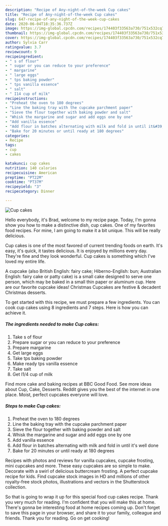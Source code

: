 ```yaml
---
description: "Recipe of Any-night-of-the-week Cup cakes"
title: "Recipe of Any-night-of-the-week Cup cakes"
slug: 647-recipe-of-any-night-of-the-week-cup-cakes
date: 2020-06-04T18:35:36.737Z
image: https://img-global.cpcdn.com/recipes/174403f33563a730/751x532cq70/cup-cakes-recipe-main-photo.jpg
thumbnail: https://img-global.cpcdn.com/recipes/174403f33563a730/751x532cq70/cup-cakes-recipe-main-photo.jpg
cover: https://img-global.cpcdn.com/recipes/174403f33563a730/751x532cq70/cup-cakes-recipe-main-photo.jpg
author: Sylvia Carr
ratingvalue: 3.7
reviewcount: 9
recipeingredient:
- " s of flour"
- " sugar or you can reduce to your preference"
- " margarine"
- " large eggs"
- " tps baking powder"
- " tps vanilla essence"
- " salt"
- " I14 cup of milk"
recipeinstructions:
- "Preheat the oven to 180 degrees"
- "Line the baking tray with the cupcake parchment paper"
- "Sieve the flour together with baking powder and salt"
- "Whisk the margarine and sugar and add eggs one by one"
- "Add vanilla essence"
- "Add flour in batches alternating with milk and fold in until it&#39;s well done"
- "Bake for 20 minutes or until ready at 180 degrees"
categories:
- Recipe
tags:
- cup
- cakes

katakunci: cup cakes 
nutrition: 140 calories
recipecuisine: American
preptime: "PT22M"
cooktime: "PT37M"
recipeyield: "3"
recipecategory: Dinner

---
```



![Cup cakes](https://img-global.cpcdn.com/recipes/174403f33563a730/751x532cq70/cup-cakes-recipe-main-photo.jpg)

Hello everybody, it's Brad, welcome to my recipe page. Today, I'm gonna show you how to make a distinctive dish, cup cakes. One of my favorites food recipes. For mine, I am going to make it a bit unique. This will be really delicious.

Cup cakes is one of the most favored of current trending foods on earth. It's easy, it's quick, it tastes delicious. It is enjoyed by millions every day. They're fine and they look wonderful. Cup cakes is something which I've loved my entire life.

A cupcake (also British English: fairy cake; Hiberno-English: bun; Australian English: fairy cake or patty cake) is a small cake designed to serve one person, which may be baked in a small thin paper or aluminum cup. Here are our favorite cupcake ideas! Christmas Cupcakes are festive &amp; decadent Christmas desserts.


To get started with this recipe, we must prepare a few ingredients. You can cook cup cakes using 8 ingredients and 7 steps. Here is how you can achieve it.

<!--inarticleads1-->

##### The ingredients needed to make Cup cakes:

1. Take  s of flour
1. Prepare  sugar or you can reduce to your preference
1. Prepare  margarine
1. Get  large eggs
1. Take  tps baking powder
1. Make ready  tps vanilla essence
1. Take  salt
1. Get  I1/4 cup of milk


Find more cake and baking recipes at BBC Good Food. See more ideas about Cup, Cake, Desserts. Reddit gives you the best of the internet in one place. Moist, perfect cupcakes everyone will love. 

<!--inarticleads2-->

##### Steps to make Cup cakes:

1. Preheat the oven to 180 degrees
1. Line the baking tray with the cupcake parchment paper
1. Sieve the flour together with baking powder and salt
1. Whisk the margarine and sugar and add eggs one by one
1. Add vanilla essence
1. Add flour in batches alternating with milk and fold in until it&#39;s well done
1. Bake for 20 minutes or until ready at 180 degrees


Recipes with photos and reviews for vanilla cupcakes, cupcake frosting, mini cupcakes and more. These easy cupcakes are so simple to make. Decorate with a swirl of delicious buttercream frosting. A perfect cupcake recipe for kids. Find cupcake stock images in HD and millions of other royalty-free stock photos, illustrations and vectors in the Shutterstock collection. 

So that is going to wrap it up for this special food cup cakes recipe. Thank you very much for reading. I'm confident that you will make this at home. There's gonna be interesting food at home recipes coming up. Don't forget to save this page in your browser, and share it to your family, colleague and friends. Thank you for reading. Go on get cooking!
